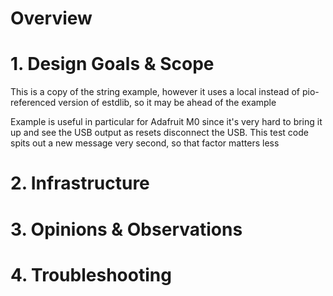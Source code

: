 # Overview

# 1. Design Goals & Scope

This is a copy of the string example, however it uses a local instead of
pio-referenced version of estdlib, so it may be ahead of the example

Example is useful in particular for Adafruit M0 since it's very hard
to bring it up and see the USB output as resets disconnect the USB.
This test code spits out a new message very second, so that factor
matters less

# 2. Infrastructure

# 3. Opinions & Observations

# 4. Troubleshooting

